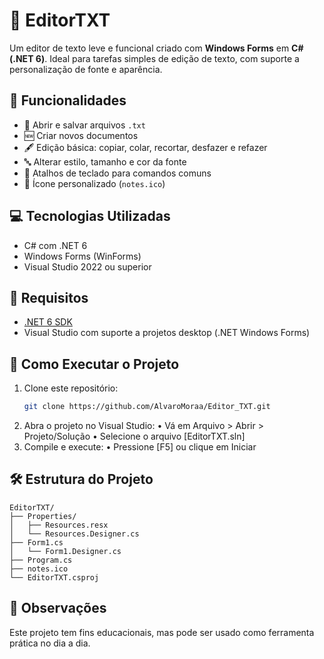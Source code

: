 # 📝 EditorTXT

Um editor de texto leve e funcional criado com **Windows Forms** em **C# (.NET 6)**. Ideal para tarefas simples de edição de texto, com suporte a personalização de fonte e aparência.

## 🎯 Funcionalidades

- 📂 Abrir e salvar arquivos `.txt`
- 🆕 Criar novos documentos
- 🖋️ Edição básica: copiar, colar, recortar, desfazer e refazer
- 🔤 Alterar estilo, tamanho e cor da fonte
- 🧠 Atalhos de teclado para comandos comuns
- 📄 Ícone personalizado (`notes.ico`)

## 💻 Tecnologias Utilizadas

- C# com .NET 6
- Windows Forms (WinForms)
- Visual Studio 2022 ou superior

## 🧰 Requisitos

- [.NET 6 SDK](https://dotnet.microsoft.com/en-us/download/dotnet/6.0)
- Visual Studio com suporte a projetos desktop (.NET Windows Forms)

## 🚀 Como Executar o Projeto

1. Clone este repositório:
   ```bash
   git clone https://github.com/AlvaroMoraa/Editor_TXT.git
2. Abra o projeto no Visual Studio:
   • Vá em Arquivo > Abrir > Projeto/Solução
   • Selecione o arquivo [EditorTXT.sln]
3. Compile e execute:
   • Pressione [F5] ou clique em Iniciar


## 🛠️ Estrutura do Projeto

```plaintext
EditorTXT/
├── Properties/
│   ├── Resources.resx
│   └── Resources.Designer.cs
├── Form1.cs
│   └── Form1.Designer.cs
├── Program.cs
├── notes.ico
└── EditorTXT.csproj
```
## 📌 Observações

Este projeto tem fins educacionais, mas pode ser usado como ferramenta prática no dia a dia.
